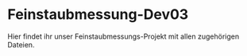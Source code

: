 # Feinstaubmessung-Dev03

Hier findet ihr unser Feinstaubmessungs-Projekt mit allen zugehörigen Dateien.
